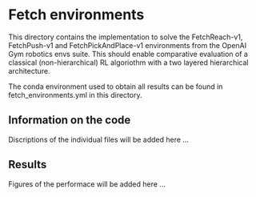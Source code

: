 # Fetch environments
This directory contains the implementation to solve the FetchReach-v1, FetchPush-v1 and FetchPickAndPlace-v1 environments from the OpenAI Gym robotics envs suite. This should enable comparative evaluation of a classical (non-hierarchical) RL algoriothm with a two layered hierarchical architecture.

The conda environment used to obtain all results can be found in fetch_environments.yml in this directory.


## Information on the code
Discriptions of the individual files will be added here ...

## Results
Figures of the performace will be added here ...


